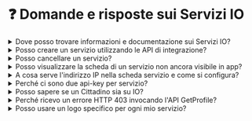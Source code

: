 # ❓ Domande e risposte sui Servizi IO

<details>

<summary>Dove posso trovare informazioni e documentazione sui Servizi IO?</summary>

Consulta il [Manuale dei Servizi IO](https://docs.pagopa.it/manuale-servizi/) e la [Guida Tecnica per l'integrazione con IO](https://docs.pagopa.it/io-guida-tecnica/)

</details>

<details>

<summary>Posso creare un servizio utilizzando le API di integrazione?</summary>

Sì, utilizzando le [API Servizi](https://docs.pagopa.it/io-guida-tecnica/api-e-specifiche/api-servizi).

</details>

<details>

<summary>Posso cancellare un servizio?</summary>

No, al momento non è possibile cancellare un servizio. Rinomina il servizio aggiungendo nel **`service_name`** il prefisso **`DELETED_`**.

</details>

<details>

<summary>Posso visualizzare la scheda di un servizio non ancora visibile in app?</summary>

Sì, attraverso la procedura descritta in [Visualizzare un servizio in test](https://docs.pagopa.it/io-guida-tecnica/funzionalita/pubblicare-un-servizio/provare-un-servizio-in-test).

</details>

<details>

<summary>A cosa serve l'indirizzo IP nella scheda servizio e come si configura?</summary>

È un parametro ulteriore di sicurezza che permette di assegnare uno o più indirizzi IP autorizzati all'uso dell'invio di messaggi per il servizio.

:warning: È importante utilizzare IP esterni, cioè che effettivamente fanno la chiamata verso le API di IO.

Si possono configurare più IP o range di IP utilizzando la notazione di maschere di sotto reti in formato [CIDR](https://it.wikipedia.org/wiki/Maschera\_di\_sottorete).

</details>

<details>

<summary>Perché ci sono due api-key per servizio?</summary>

Chiave primaria e secondaria sono equivalenti e sono duplicate per poter effettuare il cambio delle chiavi senza interruzione del servizio.

</details>

<details>

<summary>Posso sapere se un Cittadino sia su IO?</summary>

Sì, tramite l'API [Get a User Profile using POST](https://docs.pagopa.it/io-guida-tecnica/api-e-specifiche/api-messaggi/get-a-user-profile-using-post).

</details>

<details>

<summary>Perché ricevo un errore HTTP 403 invocando l'API GetProfile?</summary>

Se il servizio relativo alla chiave che stai utilizzando è in bozza, `GetProfile` può essere invocata solo nei confronti di Codici Fiscali concordati come "di test".

Inoltre, l'indirizzo IP con cui ti presenti ai sistemi PagoPA deve essere compreso negli intervalli dichiarati in fase di onboarding.

</details>

<details>

<summary>Posso usare un logo specifico per ogni mio servizio?</summary>

Sì, puoi personalizzare un servizio fornendo un logo che andrà a sostituire quello predefinito che hai caricato per la tua Organizzazione.

Puoi caricare il logo dalla scheda del servizio nell'[Area Riservata](https://selfcare.pagopa.it/), oppure programmaticamente come illustrato nella [Guida Tecnica](https://docs.pagopa.it/io-guida-tecnica/v/io-guida-tecnica-2.2/api/api-servizi/upload-service-logo) all'integrazione dei servizi.

Per sapere come creare un logo efficace fai riferimento al [Manuale dei Servizi](https://docs.pagopa.it/manuale-servizi/come-si-crea-un-servizio/la-scheda-servizio/logo).

</details>
